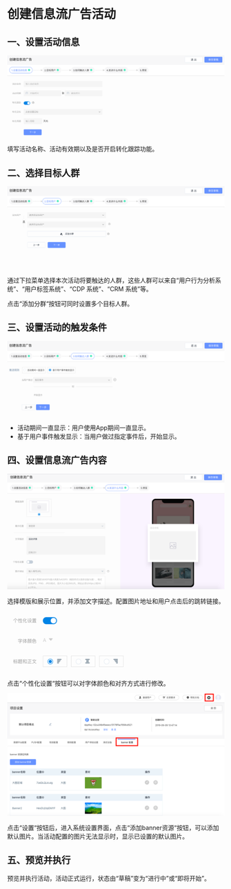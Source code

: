 # 创建信息流广告活动

## 一、设置活动信息

![第一步：设置活动信息](<../../../.gitbook/assets/广告 活动名称.png>)

填写活动名称、活动有效期以及是否开启转化跟踪功能。

## 二、选择目标人群

![第二步：选择目标人群](<../../../.gitbook/assets/广告 添加分群.png>)

通过下拉菜单选择本次活动将要触达的人群，这些人群可以来自“用户行为分析系统”、“用户标签系统”、“CDP 系统”、“CRM 系统”等。

点击“添加分群“按钮可同时设置多个目标人群。

## 三、设置活动的触发条件

![第三步：设置活动的触发条件](<../../../.gitbook/assets/信息流广告 触达.png>)

* 活动期间一直显示：用户使用App期间一直显示。
* 基于用户事件触发显示：当用户做过指定事件后，开始显示。

## 四、设置信息流广告内容

![第四步：设置信息流广告内容](<../../../.gitbook/assets/信息流广告 内容.png>)

选择模版和展示位置，并添加文字描述。配置图片地址和用户点击后的跳转链接。



![个性化设置](<../../../.gitbook/assets/信息流广告 个性化.png>)

点击“个性化设置“按钮可以对字体颜色和对齐方式进行修改。





![](../../../.gitbook/assets/banner设置.png)

点击“设置“按钮后，进入系统设置界面，点击“添加banner资源“按钮，可以添加默认图片。当活动配置的图片无法显示时，显示已设置的默认图片。

## 五、预览并执行

预览并执行活动，活动正式运行，状态由“草稿”变为“进行中”或“即将开始”。

